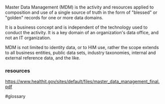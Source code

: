Master Data Management (MDM) is the activity and resources applied to composition and use of a single source of truth in the form of "blessed" or "golden" records for one or more data domains.

It is a business concept and is independent of the technology used to conduct the activity. It is a key domain of an organization's data office, and not an IT organization.

MDM is not limited to identity data, or to HIM use, rather the scope extends to all business entities, public data sets, industry taxonomies, internal and external reference data, and the like.


### resources

https://www.healthit.gov/sites/default/files/master_data_management_final.pdf



#glossary

